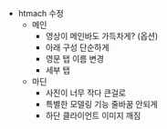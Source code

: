 - htmach 수정
	- 메인
		- 영상이 메인바도 가득차게? (옵션)
		- 아래 구성 단순하게
		- 영문 탭 이름 변경
		- 세부 탭
	- 마딘
		- 사진이 너무 작다 큰걸로
		- 특별한 모델링 기능 줄바꿈 안되게
		- 하단 클라이언트 이미지 깨짐
